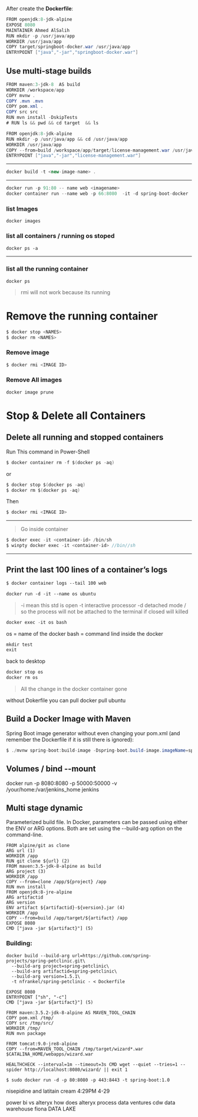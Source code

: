 After create the 
**Dockerfile**:
```java
FROM openjdk:8-jdk-alpine
EXPOSE 8080
MAINTAINER Ahmed AlSalih
RUN mkdir -p /usr/java/app
WORKDIR /usr/java/app
COPY target/springboot-docker.war /usr/java/app
ENTRYPOINT ["java","-jar","springboot-docker.war"]
```

## Use multi-stage builds
```java
FROM maven:3-jdk-8  AS build
WORKDIR /workspace/app
COPY mvnw .
COPY .mvn .mvn
COPY pom.xml .
COPY src src
RUN mvn install -DskipTests
# RUN ls && pwd && cd target  && ls

FROM openjdk:8-jdk-alpine
RUN mkdir -p /usr/java/app && cd /usr/java/app
WORKDIR /usr/java/app
COPY --from=build /workspace/app/target/license-management.war /usr/java/app
ENTRYPOINT ["java","-jar","license-management.war"]
```
-------------------------------------------------
```java
docker build -t <new-image-name> .
```
------------------------------------------------
```java
docker run -p 91:80 -- name web <imagename>
docker container run --name web -p 66:8080  -it -d spring-boot-docker
```
### list Images
```
docker images
```
### list all containers / running os stoped
```xml
docker ps -a
```
-----------------------------------------------------------------------------------------
### list all the running container
```
docker ps
```
> rmi will not work because its running
# Remove the running container
```java
$ docker stop <NAMES>
$ docker rm <NAMES>
```
### Remove image
```java
$ docker rmi <IMAGE ID>
```
### Remove All images
```
docker image prune
```

# Stop & Delete all Containers

## Delete all running and stopped containers
Run This command in Power-Shell
```java
$ docker container rm -f $(docker ps -aq)
```
or 
```java
$ docker stop $(docker ps -aq)
$ docker rm $(docker ps -aq)
```
Then
```java
$ docker rmi <IMAGE ID>
```
----------------------------------------------------------------------------------------
> Go inside container
```java
$ docker exec -it <container-id> /bin/sh
$ winpty docker exec -it <container-id> //bin//sh
```
----------------------------------------------------------------------------------------
## Print the last 100 lines of a container’s logs 
```xml
$ docker container logs --tail 100 web
```
```xml
docker run -d -it --name os ubuntu
```
> -i mean this std is open <Standered Input is Open>
> -t interactive processor 
> -d detached mode / so the process will not be attached to the terminal if closed will killed

```java
docker exec -it os bash
```
os = name of the docker 
bash = command lind inside the docker
```java
mkdir test
exit
```
back to desktop
```java
docker stop os
docker rm os
```
> All the change in the docker container gone

without Dokerfile you can pull
docker pull ubuntu

## Build a Docker Image with Maven
Spring Boot image generator without even changing your pom.xml (and remember the Dockerfile if it is still there is ignored):
```java
$ ./mvnw spring-boot:build-image -Dspring-boot.build-image.imageName=springio/gs-spring-boot-docker
```
## Volumes / bind --mount

docker run -p 8080:8080 -p 50000:50000 -v /your/home:/var/jenkins_home jenkins
## Multi stage dynamic
Parameterized build file. In Docker, parameters can be passed using either the ENV or ARG options. Both are set using the --build-arg option on the command-line.
```
FROM alpine/git as clone
ARG url (1)
WORKDIR /app
RUN git clone ${url} (2)
FROM maven:3.5-jdk-8-alpine as build
ARG project (3)
WORKDIR /app
COPY --from=clone /app/${project} /app
RUN mvn install
FROM openjdk:8-jre-alpine
ARG artifactid
ARG version
ENV artifact ${artifactid}-${version}.jar (4)
WORKDIR /app
COPY --from=build /app/target/${artifact} /app
EXPOSE 8080
CMD ["java -jar ${artifact}"] (5)
```
### Building:
```
docker build --build-arg url=https://github.com/spring-projects/spring-petclinic.git\
  --build-arg project=spring-petclinic\
  --build-arg artifactid=spring-petclinic\
  --build-arg version=1.5.1\
  -t nfrankel/spring-petclinic - < Dockerfile
```

```
EXPOSE 8080
ENTRYPOINT ["sh", "-c"]
CMD ["java -jar ${artifact}"] (5)
```
```
FROM maven:3.5.2-jdk-8-alpine AS MAVEN_TOOL_CHAIN
COPY pom.xml /tmp/
COPY src /tmp/src/
WORKDIR /tmp/
RUN mvn package

FROM tomcat:9.0-jre8-alpine
COPY --from=MAVEN_TOOL_CHAIN /tmp/target/wizard*.war $CATALINA_HOME/webapps/wizard.war

HEALTHCHECK --interval=1m --timeout=3s CMD wget --quiet --tries=1 --spider http://localhost:8080/wizard/ || exit 1
```
```
$ sudo docker run -d -p 80:8080 -p 443:8443 -t spring-boot:1.0
```
nisepidine and latitain cream 4:29PM  4-29


power bi vs alteryx
how does alteryx process data
ventures
cdw data warehouse
fiona DATA LAKE



